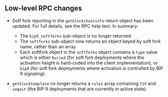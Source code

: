 Low-level RPC changes
----------------------

- Soft fork reporting in the `getblockchaininfo` return object has been
  updated. For full details, see the RPC help text. In summary:
  - The `bip9_softforks` sub-object is no longer returned
  - The `softforks` sub-object now returns an object keyed by soft fork name,
    rather than an array
  - Each softfork object in the `softforks` object contains a `type` value which
    is either `buried` (for soft fork deployments where the activation height is
    hard-coded into the client implementation), or `bip9` (for soft fork deployments
    where activation is controlled by BIP 9 signaling).

- `getblocktemplate` no longer returns a `rules` array containing `CSV`
  and `segwit` (the BIP 9 deployments that are currently in active state).
